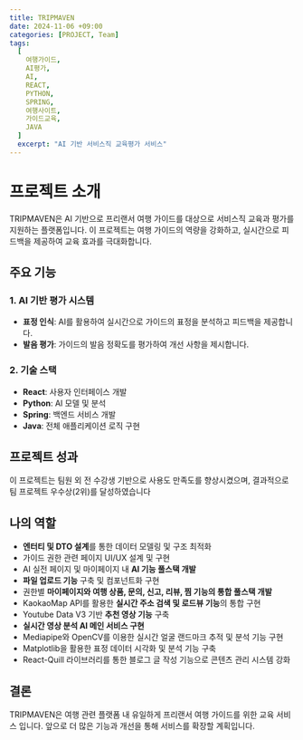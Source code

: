 ```yaml
---
title: TRIPMAVEN
date: 2024-11-06 +09:00
categories: [PROJECT, Team]
tags:
  [
    여행가이드,
    AI평가,
    AI,
    REACT,
    PYTHON,
    SPRING,
    여행사이트,
    가이드교육,
    JAVA
  ]
  excerpt: "AI 기반 서비스직 교육평가 서비스"
---
```

# 프로젝트 소개
TRIPMAVEN은 AI 기반으로 프리랜서 여행 가이드를 대상으로 서비스직 교육과 평가를 지원하는 플랫폼입니다. 이 프로젝트는 여행 가이드의 역량을 강화하고, 실시간으로 피드백을 제공하여 교육 효과를 극대화합니다.

## 주요 기능

### 1. AI 기반 평가 시스템
- **표정 인식**: AI를 활용하여 실시간으로 가이드의 표정을 분석하고 피드백을 제공합니다.
- **발음 평가**: 가이드의 발음 정확도를 평가하여 개선 사항을 제시합니다.

### 2. 기술 스택
- **React**: 사용자 인터페이스 개발
- **Python**: AI 모델 및 분석
- **Spring**: 백엔드 서비스 개발
- **Java**: 전체 애플리케이션 로직 구현

## 프로젝트 성과
이 프로젝트는 팀원 외 전 수강생 기반으로 사용도 만족도를 향상시켰으며, 결과적으로 팀 프로젝트 우수상(2위)를 달성하였습니다

## 나의 역할
- **엔터티 및 DTO 설계**를 통한 데이터 모델링 및 구조 최적화
- 가이드 권한 관련 페이지 UI/UX 설계 및 구현
- AI 실전 페이지 및 마이페이지 내 **AI 기능 풀스택 개발**
- **파일 업로드 기능** 구축 및 컴포넌트화 구현
- 권한별 **마이페이지와 여행 상품, 문의, 신고, 리뷰, 찜 기능의 통합 풀스택 개발**
- KaokaoMap API를 활용한 **실시간 주소 검색 및 로드뷰 기능**의 통합 구현
- Youtube Data V3 기반 **추천 영상 기능** 구축
- **실시간 영상 분석 AI 메인 서비스 구현**
- Mediapipe와 OpenCV를 이용한 실시간 얼굴 랜드마크 추적 및 분석 기능 구현
- Matplotlib을 활용한 표정 데이터 시각화 및 분석 기능 구축
- React-Quill 라이브러리를 통한 블로그 글 작성 기능으로 콘텐츠 관리 시스템 강화

## 결론
TRIPMAVEN은 여행 관련 플랫폼 내 유일하게 프리랜서 여행 가이드를 위한 교육 서비스 입니다. 앞으로 더 많은 기능과 개선을 통해 서비스를 확장할 계획입니다.